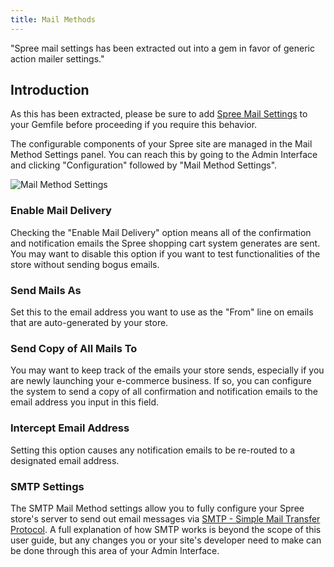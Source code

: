 ```yaml
---
title: Mail Methods
---
```


<alert kind="warning">"Spree mail settings has been extracted out into a gem in favor of generic action mailer settings."</alert>

## Introduction

As this has been extracted, please be sure to add [Spree Mail Settings](https://github.com/spree-contrib/spree_mail_settings) to your Gemfile before proceeding if you require this behavior.

The configurable components of your Spree site are managed in the Mail Method Settings panel. You can reach this by going to the Admin Interface and clicking "Configuration" followed by "Mail Method Settings".

![Mail Method Settings](../../../images/user/config/mail_method_settings.jpg)

### Enable Mail Delivery

Checking the "Enable Mail Delivery" option means all of the confirmation and notification emails the Spree shopping cart system generates are sent. You may want to disable this option if you want to test functionalities of the store without sending bogus emails.

### Send Mails As

Set this to the email address you want to use as the "From" line on emails that are auto-generated by your store.

### Send Copy of All Mails To

You may want to keep track of the emails your store sends, especially if you are newly launching your e-commerce business. If so, you can configure the system to send a copy of all confirmation and notification emails to the email address you input in this field.

### Intercept Email Address

Setting this option causes any notification emails to be re-routed to a designated email address.

### SMTP Settings

The SMTP Mail Method settings allow you to fully configure your Spree store's server to send out email messages via [SMTP - Simple Mail Transfer Protocol](http://en.wikipedia.org/wiki/Simple_Mail_Transfer_Protocol). A full explanation of how SMTP works is beyond the scope of this user guide, but any changes you or your site's developer need to make can be done through this area of your Admin Interface.
